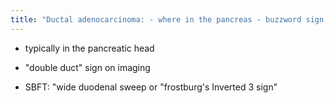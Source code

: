 ```yaml
---
title: "Ductal adenocarcinoma: - where in the pancreas - buzzword sign on imaging - buzzwords on a small bowel follow through (2)"
---
```

- typically in the pancreatic head

- &quot;double duct&quot; sign on imaging

- SBFT: &quot;wide duodenal sweep or &quot;frostburg's Inverted 3 sign&quot;

